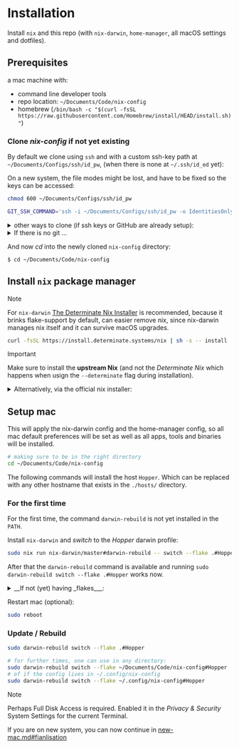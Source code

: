# Installation

Install `nix` and this repo (with `nix-darwin`, `home-manager`, all macOS settings and dotfiles).

## Prerequisites

a mac machine with:

- command line developer tools
- repo location: `~/Documents/Code/nix-config`
- homebrew (`/bin/bash -c "$(curl -fsSL https://raw.githubusercontent.com/Homebrew/install/HEAD/install.sh)"`)

### Clone *nix-config* if not yet existing

By default we clone using `ssh` and with a custom ssh-key path at `~/Documents/Configs/ssh/id_pw`, (when there is none at `~/.ssh/id_ed` yet):

On a new system, the file modes might be lost, and have to be fixed so the keys can be accessed:

```bash
chmod 600 ~/Documents/Configs/ssh/id_pw
```

```bash
GIT_SSH_COMMAND='ssh -i ~/Documents/Configs/ssh/id_pw -o IdentitiesOnly=yes' git clone git@github.com:weiland/nix-config.git ~/Documents/Code/nix-config
```

<details>
<summary>other ways to clone (if ssh keys or GitHub are already setup):</summary>

Using `https` (may require a GitHub login):

  $ git clone https://github.com/weiland/nix-config.git ~/Documents/Code/nix-config

Using `ssh` (preferred, needs a ssh-key):

  $ git clone git@github.com:weiland/nix-config.git ~/Documents/Code/nix-config

</details>

<details>
<summary>If there is no git ...</summary>

You can follow the next step and install **nix** and then you can create a nix shell with `git` installed temporarely:

```bash
nix run nixpkgs#git

# or via old nix-env command
nix-env -iA nixpkgs.git
```
</details>

And now *cd* into the newly cloned `nix-config` directory:

	$ cd ~/Documents/Code/nix-config


## Install `nix` package manager

> [!NOTE]
> For `nix-darwin` [The Determinate Nix Installer](https://github.com/DeterminateSystems/nix-installer) is recommended, because it brinks flake-support by default, can easier remove nix, since nix-darwin manages nix itself and it can survive macOS upgrades.

```bash
curl -fsSL https://install.determinate.systems/nix | sh -s -- install
```

> [!IMPORTANT]
> Make sure to install the __upstream Nix__ (and not the _Determinate Nix_ which happens when usign the `--determinate` flag during installation).

<details>
<summary>Alternatively, via the official nix installer:</summary>

```bash
sh <(curl -L https://nixos.org/nix/install)
```


If already in the fish shell, run:

```fish
sh (curl -L https://nixos.org/nix/install | psub)
```

Or, using [Lix Installer](https://lix.systems/install/#on-any-other-linuxmacos-system)

</details>


## Setup mac

This will apply the nix-darwin config and the home-manager config, so all mac default preferences will be set as well as all apps, tools and binaries will be installed.

```bash
# making sure to be in the right directory
cd ~/Documents/Code/nix-config
```

The following commands will install the host `Hopper`. Which can be replaced with any other hostname that exists in the `./hosts/` directory.

### For the first time

For the first time, the command `darwin-rebuild` is not yet installed in the `PATH`.

Install `nix-darwin` and _switch_ to the _Hopper_ darwin profile:

```bash
sudo nix run nix-darwin/master#darwin-rebuild -- switch --flake .#Hopper
```

After that the `darwin-rebuild` command is available and running `sudo darwin-rebuild switch --flake .#Hopper` works now.

<details>
<summary>__If not (yet) having _flakes___:</summary>

> because i.e. not using Determinate

```bash
sudo nix run --extra-experimental-features "nix-command flakes" nix-darwin -- switch --flake .#Hopper
```

You will need to enter your *sudo* password (at least once, perhaps more often as longer it takes) and click on *Allow* when prompted.

Now `nix-command` and `flakes` are enabled by default, so `--extra-experimental-features` can be omitted.


</details>


Restart mac (optional):

```bash
sudo reboot
```


### Update / Rebuild

```bash
sudo darwin-rebuild switch --flake .#Hopper

# for further times, one can use in any directory:
sudo darwin-rebuild switch --flake ~/Documents/Code/nix-config#Hopper
# of if the config lives in ~/.config/nix-config
sudo darwin-rebuild switch --flake ~/.config/nix-config#Hopper
```

> [!NOTE]
> Perhaps Full Disk Access is required. Enabled it in the _Privacy & Security_ System Settings for the current Terminal.


If you are on new system, you can now continue in [new-mac.md#fianlisation](https://github.com/weiland/nix-config/blob/main/docs/new-mac.md#finalisation--app-preferences)
